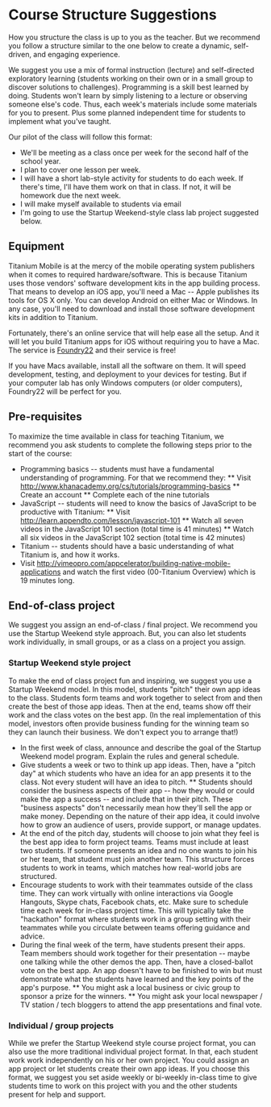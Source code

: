# Course Structure Suggestions

How you structure the class is up to you as the teacher. But we recommend you follow a structure similar to the one below to create a dynamic, self-driven, and engaging experience.

We suggest you use a mix of formal instruction (lecture) and self-directed exploratory learning (students working on their own or in a small group to discover solutions to challenges). Programming is a skill best learned by doing. Students won't learn by simply listening to a lecture or observing someone else's code. Thus, each week's materials include some materials for you to present. Plus some planned independent time for students to implement what you've taught.

Our pilot of the class will follow this format:

* We'll be meeting as a class once per week for the second half of the school year.
* I plan to cover one lesson per week.
* I will have a short lab-style activity for students to do each week. If there's time, I'll have them work on that in class. If not, it will be homework due the next week.
* I will make myself available to students via email
* I'm going to use the Startup Weekend-style class lab project suggested below. 

## Equipment

Titanium Mobile is at the mercy of the mobile operating system publishers when it comes to required hardware/software. This is because Titanium uses those vendors' software development kits in the app building process. That means to develop an iOS app, you'll need a Mac -- Apple publishes its tools for OS X only. You can develop Android on either Mac or Windows. In any case, you'll need to download and install those software development kits in addition to Titanium.

Fortunately, there's an online service that will help ease all the setup. And it will let you build Titanium apps for iOS without requiring you to have a Mac. The service is <a href="https://www.foundry22.com/home">Foundry22</a> and their service is free!

If you have Macs available, install all the software on them. It will speed development, testing, and deployment to your devices for testing. But if your computer lab has only Windows computers (or older computers), Foundry22 will be perfect for you.

## Pre-requisites

To maximize the time available in class for teaching Titanium, we recommend you ask students to complete the following steps prior to the start of the course:

* Programming basics -- students must have a fundamental understanding of programming. For that we recommend they: 
** Visit http://www.khanacademy.org/cs/tutorials/programming-basics 
** Create an account
** Complete each of the nine tutorials
* JavaScript -- students will need to know the basics of JavaScript to be productive with Titanium:
** Visit http://learn.appendto.com/lesson/javascript-101 
** Watch all seven videos in the JavaScript 101 section (total time is 41 minutes)
** Watch all six videos in the JavaScript 102 section (total time is 42 minutes)
* Titanium -- students should have a basic understanding of what Titanium is, and how it works.
* Visit http://vimeopro.com/appcelerator/building-native-mobile-applications and watch the first video (00-Titanium Overview) which is 19 minutes long.


## End-of-class project

We suggest you assign an end-of-class / final project. We recommend you use the Startup Weekend style approach. But, you can also let students work individually, in small groups, or as a class on a project you assign. 

### Startup Weekend style project

To make the end of class project fun and inspiring, we suggest you use a Startup Weekend model. In this model, students "pitch" their own app ideas to the class. Students form teams and work together to  select from and then create the best of those app ideas. Then at the end, teams show off their work and the class votes on the best app. (In the real implementation of this model, investors often provide business funding for the winning team so they can launch their business. We don't expect you to arrange that!)

* In the first week of class, announce and describe the goal of the Startup Weekend model program. Explain the rules and general schedule.
* Give students a week or two to think up app ideas. Then, have a "pitch day" at which students who have an idea for an app presents it to the class. Not every student will have an idea to pitch. 
** Students should consider the business aspects of their app -- how they would or could make the app a success -- and include that in their pitch. These "business aspects" don't necessarily mean how they'll sell the app or make money. Depending on the nature of their app idea, it could involve how to grow an audience of users, provide support, or manage updates.
* At the end of the pitch day, students will choose to join what they feel is the best app idea to form project teams. Teams must include at least two students. If someone presents an idea and no one wants to join his or her team, that student must join another team. This structure forces students to work in teams, which matches how real-world jobs are structured.
* Encourage students to work with their teammates outside of the class time. They can work virtually with online interactions via Google Hangouts, Skype chats, Facebook chats, etc. Make sure to schedule time each week for in-class project time. This will typically take the "hackathon" format where students work in a group setting with their teammates while you circulate between teams offering guidance and advice.
* During the final week of the term, have students present their apps. Team members should work together for their presentation -- maybe one talking while the other demos the app. Then, have a closed-ballot vote on the best app. An app doesn't have to be finished to win but must demonstrate what the students have learned and the key points of the app's purpose.
** You might ask a local business or civic group to sponsor a prize for the winners.
** You might ask your local newspaper / TV station / tech bloggers to attend the app presentations and final vote.

### Individual / group projects

While we prefer the Startup Weekend style course project format, you can also use the more traditional individual project format. In that, each student work work independently on his or her own project. You could assign an app project or let students create their own app ideas. If you choose this format, we suggest you set aside weekly or bi-weekly in-class time to give students time to work on this project with you and the other students present for help and support. 



